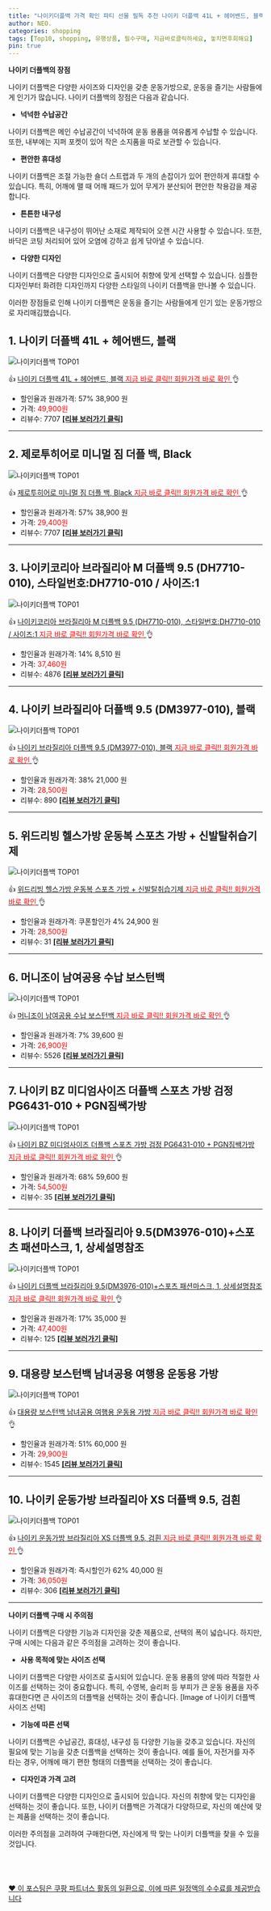 ```yaml
---
title: "나이키더플백 가격 확인 파티 선물 필독 추천 나이키 더플백 41L + 헤어밴드, 블랙 비교 장점 구매가이드"
author: NEO.
categories: shopping
tags: [Top10, shopping, 유행상품, 필수구매, 지금바로클릭하세요, 놓치면후회해요]
pin: true
---
```

**나이키 더플백의 장점**

나이키 더플백은 다양한 사이즈와 디자인을 갖춘 운동가방으로, 운동을 즐기는 사람들에게 인기가 많습니다. 나이키 더플백의 장점은 다음과 같습니다.

* **넉넉한 수납공간**

나이키 더플백은 메인 수납공간이 넉넉하여 운동 용품을 여유롭게 수납할 수 있습니다. 또한, 내부에는 지퍼 포켓이 있어 작은 소지품을 따로 보관할 수 있습니다.

* **편안한 휴대성**

나이키 더플백은 조절 가능한 숄더 스트랩과 두 개의 손잡이가 있어 편안하게 휴대할 수 있습니다. 특히, 어깨에 맬 때 어깨 패드가 있어 무게가 분산되어 편안한 착용감을 제공합니다.

* **튼튼한 내구성**

나이키 더플백은 내구성이 뛰어난 소재로 제작되어 오랜 시간 사용할 수 있습니다. 또한, 바닥은 코팅 처리되어 있어 오염에 강하고 쉽게 닦아낼 수 있습니다.

* **다양한 디자인**

나이키 더플백은 다양한 디자인으로 출시되어 취향에 맞게 선택할 수 있습니다. 심플한 디자인부터 화려한 디자인까지 다양한 스타일의 나이키 더플백을 만나볼 수 있습니다.

이러한 장점들로 인해 나이키 더플백은 운동을 즐기는 사람들에게 인기 있는 운동가방으로 자리매김했습니다.

   

## 1. 나이키 더플백 41L + 헤어밴드, 블랙

![나이키더플백 TOP01](https://thumbnail7.coupangcdn.com/thumbnails/remote/230x230ex/image/retail/images/194017178726990-8ea1c3e0-8e61-4437-9ae8-8240d9428a24.jpg)


👍 [나이키 더플백 41L + 헤어밴드, 블랙 <font color=red> 지금 바로 클릭!! 회원가격 바로 확인 </font> ](https://link.coupang.com/re/AFFSDP?lptag=AF3617701&subid=GithubCoopas&pageKey=6284855979&traceid=V0-153&itemId=12922799470&vendorItemId=80187418873) 👌 


- 할인율과 원래가격: 57%  38,900   원
- 가격: <span style='color:red'>49,900원</span>
- 리뷰수: 7707  [**[리뷰 보러가기 클릭]**](https://link.coupang.com/re/AFFSDP?lptag=AF3617701&subid=GithubCoopas&pageKey=6284855979&traceid=V0-153&itemId=12922799470&vendorItemId=80187418873)

---


   

## 2. 제로투히어로 미니멀 짐 더플 백, Black

![나이키더플백 TOP01](https://thumbnail9.coupangcdn.com/thumbnails/remote/230x230ex/image/retail/images/4088466495208245-adae8dd5-aa7e-409b-8266-9c616497ff99.jpg)


👍 [제로투히어로 미니멀 짐 더플 백, Black <font color=red> 지금 바로 클릭!! 회원가격 바로 확인 </font> ](https://link.coupang.com/re/AFFSDP?lptag=AF3617701&subid=GithubCoopas&pageKey=4617565764&traceid=V0-153&itemId=5717938406&vendorItemId=72786378152) 👌 


- 할인율과 원래가격: 57%  38,900   원
- 가격: <span style='color:red'>29,400원</span>
- 리뷰수: 7707  [**[리뷰 보러가기 클릭]**](https://link.coupang.com/re/AFFSDP?lptag=AF3617701&subid=GithubCoopas&pageKey=4617565764&traceid=V0-153&itemId=5717938406&vendorItemId=72786378152)

---


   

## 3. 나이키코리아 브라질리아 M 더플백 9.5 (DH7710-010), 스타일번호:DH7710-010 / 사이즈:1

![나이키더플백 TOP01](https://thumbnail9.coupangcdn.com/thumbnails/remote/230x230ex/image/vendor_inventory/f54f/60f173362c5ecca04c4c6c1603ad694304bd46d44ca8ea6e675cbb7cbbeb.jpg)


👍 [나이키코리아 브라질리아 M 더플백 9.5 (DH7710-010), 스타일번호:DH7710-010 / 사이즈:1 <font color=red> 지금 바로 클릭!! 회원가격 바로 확인 </font> ](https://link.coupang.com/re/AFFSDP?lptag=AF3617701&subid=GithubCoopas&pageKey=6971143367&traceid=V0-153&itemId=13092753937&vendorItemId=82473333479) 👌 


- 할인율과 원래가격: 14%  8,510   원
- 가격: <span style='color:red'>37,460원</span>
- 리뷰수: 4876  [**[리뷰 보러가기 클릭]**](https://link.coupang.com/re/AFFSDP?lptag=AF3617701&subid=GithubCoopas&pageKey=6971143367&traceid=V0-153&itemId=13092753937&vendorItemId=82473333479)

---


   

## 4. 나이키 브라질리아 더플백 9.5 (DM3977-010), 블랙

![나이키더플백 TOP01](https://thumbnail10.coupangcdn.com/thumbnails/remote/230x230ex/image/vendor_inventory/41c1/8935c71cb2de7ca67949d69ce20ebc9c593f967a70d2a04bf90d808b4c3f.jpg)


👍 [나이키 브라질리아 더플백 9.5 (DM3977-010), 블랙 <font color=red> 지금 바로 클릭!! 회원가격 바로 확인 </font> ](https://link.coupang.com/re/AFFSDP?lptag=AF3617701&subid=GithubCoopas&pageKey=6971143367&traceid=V0-153&itemId=17003952097&vendorItemId=82627318992) 👌 


- 할인율과 원래가격: 38%  21,000   원
- 가격: <span style='color:red'>28,500원</span>
- 리뷰수: 890  [**[리뷰 보러가기 클릭]**](https://link.coupang.com/re/AFFSDP?lptag=AF3617701&subid=GithubCoopas&pageKey=6971143367&traceid=V0-153&itemId=17003952097&vendorItemId=82627318992)

---


   

## 5. 위드리빙 헬스가방 운동복 스포츠 가방 + 신발탈취습기제

![나이키더플백 TOP01](https://thumbnail10.coupangcdn.com/thumbnails/remote/230x230ex/image/retail/images/3795709280029367-08b08643-fa5a-4184-b0ef-bef4ee388789.jpeg)


👍 [위드리빙 헬스가방 운동복 스포츠 가방 + 신발탈취습기제 <font color=red> 지금 바로 클릭!! 회원가격 바로 확인 </font> ](https://link.coupang.com/re/AFFSDP?lptag=AF3617701&subid=GithubCoopas&pageKey=6060878075&traceid=V0-153&itemId=11144553080&vendorItemId=78422930920) 👌 


- 할인율과 원래가격: 쿠폰할인가 4%  24,900   원
- 가격: <span style='color:red'>28,500원</span>
- 리뷰수: 31  [**[리뷰 보러가기 클릭]**](https://link.coupang.com/re/AFFSDP?lptag=AF3617701&subid=GithubCoopas&pageKey=6060878075&traceid=V0-153&itemId=11144553080&vendorItemId=78422930920)

---


   

## 6. 머니조이 남여공용 수납 보스턴백

![나이키더플백 TOP01](https://thumbnail10.coupangcdn.com/thumbnails/remote/230x230ex/image/retail/images/191740910708552-5650435f-c5d2-4ba8-a65e-3000a564d80b.png)


👍 [머니조이 남여공용 수납 보스턴백 <font color=red> 지금 바로 클릭!! 회원가격 바로 확인 </font> ](https://link.coupang.com/re/AFFSDP?lptag=AF3617701&subid=GithubCoopas&pageKey=6005490540&traceid=V0-153&itemId=10882360094&vendorItemId=78162261281) 👌 


- 할인율과 원래가격: 7%  39,600   원
- 가격: <span style='color:red'>26,900원</span>
- 리뷰수: 5526  [**[리뷰 보러가기 클릭]**](https://link.coupang.com/re/AFFSDP?lptag=AF3617701&subid=GithubCoopas&pageKey=6005490540&traceid=V0-153&itemId=10882360094&vendorItemId=78162261281)

---


   

## 7. 나이키 BZ 미디엄사이즈 더플백 스포츠 가방 검정 PG6431-010 + PGN짐쌕가방

![나이키더플백 TOP01](https://thumbnail7.coupangcdn.com/thumbnails/remote/230x230ex/image/vendor_inventory/eaf6/3f8796bb4cc3db0f6b6ed44426d0d99622200447e236e0a393501aa88583.jpg)


👍 [나이키 BZ 미디엄사이즈 더플백 스포츠 가방 검정 PG6431-010 + PGN짐쌕가방 <font color=red> 지금 바로 클릭!! 회원가격 바로 확인 </font> ](https://link.coupang.com/re/AFFSDP?lptag=AF3617701&subid=GithubCoopas&pageKey=7629896279&traceid=V0-153&itemId=20247687078&vendorItemId=85147479015) 👌 


- 할인율과 원래가격: 68%  59,600   원
- 가격: <span style='color:red'>54,500원</span>
- 리뷰수: 35  [**[리뷰 보러가기 클릭]**](https://link.coupang.com/re/AFFSDP?lptag=AF3617701&subid=GithubCoopas&pageKey=7629896279&traceid=V0-153&itemId=20247687078&vendorItemId=85147479015)

---


   

## 8. 나이키 더플백 브라질리아 9.5(DM3976-010)+스포츠 패션마스크, 1, 상세설명참조

![나이키더플백 TOP01](https://thumbnail6.coupangcdn.com/thumbnails/remote/230x230ex/image/vendor_inventory/2d9f/a12f9b8436b1217a830bbc8c0443500194e949314af32015c9705b70ce8d.jpg)


👍 [나이키 더플백 브라질리아 9.5(DM3976-010)+스포츠 패션마스크, 1, 상세설명참조 <font color=red> 지금 바로 클릭!! 회원가격 바로 확인 </font> ](https://link.coupang.com/re/AFFSDP?lptag=AF3617701&subid=GithubCoopas&pageKey=6321853753&traceid=V0-153&itemId=13179718653&vendorItemId=82126671747) 👌 


- 할인율과 원래가격: 17%  35,000   원
- 가격: <span style='color:red'>47,400원</span>
- 리뷰수: 125  [**[리뷰 보러가기 클릭]**](https://link.coupang.com/re/AFFSDP?lptag=AF3617701&subid=GithubCoopas&pageKey=6321853753&traceid=V0-153&itemId=13179718653&vendorItemId=82126671747)

---


   

## 9. 대용량 보스턴백 남녀공용 여행용 운동용 가방

![나이키더플백 TOP01](https://thumbnail6.coupangcdn.com/thumbnails/remote/230x230ex/image/vendor_inventory/406b/cd3f53d26867431b0a84f3c9e8b84a21ef1c7de0716c2ba26c0dc656479e.png)


👍 [대용량 보스턴백 남녀공용 여행용 운동용 가방 <font color=red> 지금 바로 클릭!! 회원가격 바로 확인 </font> ](https://link.coupang.com/re/AFFSDP?lptag=AF3617701&subid=GithubCoopas&pageKey=7670100933&traceid=V0-153&itemId=20458450208&vendorItemId=87538357042) 👌 


- 할인율과 원래가격: 51%  60,000   원
- 가격: <span style='color:red'>29,900원</span>
- 리뷰수: 1545  [**[리뷰 보러가기 클릭]**](https://link.coupang.com/re/AFFSDP?lptag=AF3617701&subid=GithubCoopas&pageKey=7670100933&traceid=V0-153&itemId=20458450208&vendorItemId=87538357042)

---


   

## 10. 나이키 운동가방 브라질리아 XS 더플백 9.5, 검흰

![나이키더플백 TOP01](https://thumbnail9.coupangcdn.com/thumbnails/remote/230x230ex/image/vendor_inventory/44f3/6be9b278b16080b2aa83b8775212c3d0e47159575ebcff4a1531e47104c7.jpg)


👍 [나이키 운동가방 브라질리아 XS 더플백 9.5, 검흰 <font color=red> 지금 바로 클릭!! 회원가격 바로 확인 </font> ](https://link.coupang.com/re/AFFSDP?lptag=AF3617701&subid=GithubCoopas&pageKey=7665459535&traceid=V0-153&itemId=20433349816&vendorItemId=83397978982) 👌 


- 할인율과 원래가격: 즉시할인가 62%  40,000   원
- 가격: <span style='color:red'>36,050원</span>
- 리뷰수: 306  [**[리뷰 보러가기 클릭]**](https://link.coupang.com/re/AFFSDP?lptag=AF3617701&subid=GithubCoopas&pageKey=7665459535&traceid=V0-153&itemId=20433349816&vendorItemId=83397978982)

---
**나이키 더플백 구매 시 주의점**

나이키 더플백은 다양한 기능과 디자인을 갖춘 제품으로, 선택의 폭이 넓습니다. 하지만, 구매 시에는 다음과 같은 주의점을 고려하는 것이 좋습니다.

* **사용 목적에 맞는 사이즈 선택**

나이키 더플백은 다양한 사이즈로 출시되어 있습니다. 운동 용품의 양에 따라 적절한 사이즈를 선택하는 것이 중요합니다. 특히, 수영복, 슬리퍼 등 부피가 큰 운동 용품을 자주 휴대한다면 큰 사이즈의 더플백을 선택하는 것이 좋습니다.
[Image of 나이키 더플백 사이즈 선택]

* **기능에 따른 선택**

나이키 더플백은 수납공간, 휴대성, 내구성 등 다양한 기능을 갖추고 있습니다. 자신의 필요에 맞는 기능을 갖춘 더플백을 선택하는 것이 좋습니다. 예를 들어, 자전거를 자주 타는 경우, 어깨에 매기 편한 형태의 더플백을 선택하는 것이 좋습니다.

* **디자인과 가격 고려**

나이키 더플백은 다양한 디자인으로 출시되어 있습니다. 자신의 취향에 맞는 디자인을 선택하는 것이 좋습니다. 또한, 나이키 더플백은 가격대가 다양하므로, 자신의 예산에 맞는 제품을 선택하는 것이 좋습니다.

이러한 주의점을 고려하여 구매한다면, 자신에게 딱 맞는 나이키 더플백을 찾을 수 있을 것입니다.<br><br><br><br><br> [ ❤  이 포스팅은 쿠팡 파트너스 활동의 일환으로, 이에 따른 일정액의 수수료를 제공받습니다](https://link.coupang.com/a/bcEFyh)